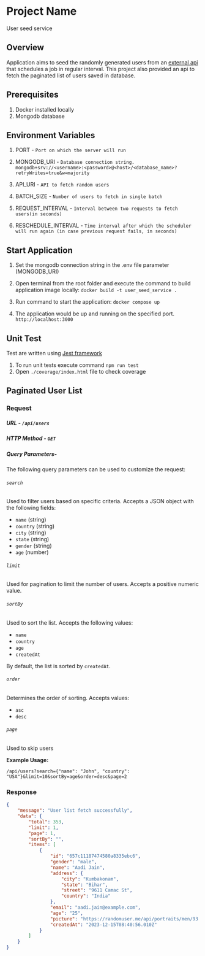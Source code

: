 # Project Name
User seed service 

## Overview
Application aims to seed the randomly generated users from an [external api](https://randomuser.me/api) that schedules a job in regular interval. This project also provided an api to fetch the paginated list of users saved in database.


## Prerequisites

1. Docker installed locally
2. Mongodb database

## Environment Variables
1. PORT - `Port on which the server will run`
2. MONGODB_URI - `Database connection string.`
 `mongodb+srv://<username>:<password>@<host>/<database_name>?retryWrites=true&w=majority`

3. API_URI - `API to fetch random users`
4. BATCH_SIZE - `Number of users to fetch in single batch`
5. REQUEST_INTERVAL - `Interval between two requests to fetch users(in seconds)`
6. RESCHEDULE_INTERVAL - `Time interval after which the scheduler will run again (in case previous request fails, in seconds)`

## Start Application

1. Set the mongodb connection string in the .env file parameter (MONGODB_URI)
2. Open terminal from the root folder and execute the command to build application image locally: 
`docker build -t user_seed_service .`

3. Run command to start the application: `docker compose up`
4. The application would be up and running on the specified port. 
`http://localhost:3000`

## Unit Test
Test are written using [Jest framework](https://jestjs.io/)
1. To run unit tests execute command `npm run test`
2. Open `./coverage/index.html` file to check coverage

## Paginated User List

### Request 

#####  URL - `/api/users`

#####  HTTP Method - `GET`

#####  Query Parameters- 
The following query parameters can be used to customize the request:

######  `search`
 Used to filter users based on specific criteria. Accepts a JSON object with the following fields:
- `name` (string)
- `country` (string)
- `city` (string)
- `state` (string)
- `gender` (string)
- `age` (number)

######  `limit`
Used for pagination to limit the number of users. Accepts a positive numeric value.

###### `sortBy`
Used to sort the list. Accepts the following values:
- `name`
- `country`
- `age`
- `createdAt`

By default, the list is sorted by `createdAt`.

###### `order`
Determines the order of sorting. Accepts values:
- `asc`
- `desc`

###### `page`
Used to skip users

**Example Usage:**
```plaintext
/api/users?search={"name": "John", "country": "USA"}&limit=10&sortBy=age&order=desc&page=2
```

### Response 

```json
{
    "message": "User list fetch successfully",
    "data": {
        "total": 353,
        "limit": 1,
        "page": 1,
        "sortBy": "",
        "items": [
            {
                "id": "657c11187474580a8335ebc6",
                "gender": "male",
                "name": "Aadi Jain",
                "address": {
                    "city": "Kumbakonam",
                    "state": "Bihar",
                    "street": "9611 Camac St",
                    "country": "India"
                },
                "email": "aadi.jain@example.com",
                "age": "25",
                "picture": "https://randomuser.me/api/portraits/men/93.jpg",
                "createdAt": "2023-12-15T08:40:56.010Z"
            }
        ]
    }
}
```

